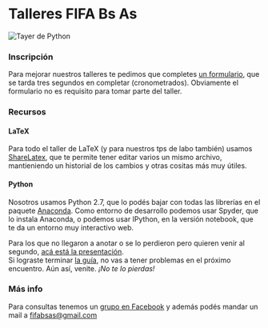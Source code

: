 # Talleres FIFA Bs As
![Tayer de Python](https://github.com/Fifabsas/TayeresFifabsas/raw/master/difusion.png)

### Inscripción
Para mejorar nuestros talleres te pedimos que completes [un formulario](http://goo.gl/forms/x8ZkT2g026), que se tarda tres segundos en completar (cronometrados). Obviamente el formulario no es requisito para tomar parte del taller.

### Recursos

#### LaTeX
Para todo el taller de LaTeX (y para nuestros tps de labo también) usamos [ShareLatex](http://www.sharelatex.com), que te permite tener editar varios un mismo archivo, mantieniendo un historial de los cambios y otras cositas más muy útiles.

#### Python
Nosotros usamos Python 2.7, que lo podés bajar con todas las librerías en el paquete [Anaconda](http://continuum.io/downloads). Como entorno de desarrollo podemos usar Spyder, que lo instala Anaconda, o podemos usar IPython, en la versión notebook, que te da un entorno muy interactivo web.  
  
Para los que no llegaron a anotar o se lo perdieron pero quieren venir al segundo, [acá está la presentación](https://github.com/Fifabsas/TayeresFifabsas/raw/master/python/introductorio/presentacion.pdf).  
Si lograste terminar [la guía](https://github.com/Fifabsas/TayeresFifabsas/raw/master/python/introductorio/ejercicios.pdf), no vas a tener problemas en el próximo encuentro. Aún así, venite. *¡No te lo pierdas!*

### Más info
Para consultas tenemos un [grupo en Facebook](https://www.facebook.com/groups/303815376436624/) y además podés mandar un mail a [fifabsas@gmail.com](mailto:fifabsas@gmail.com)
